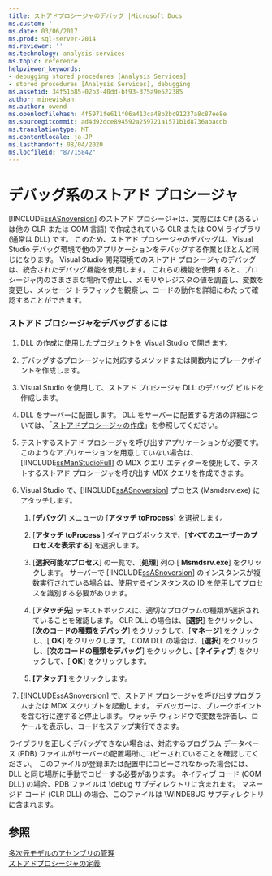 ```yaml
---
title: ストアドプロシージャのデバッグ |Microsoft Docs
ms.custom: ''
ms.date: 03/06/2017
ms.prod: sql-server-2014
ms.reviewer: ''
ms.technology: analysis-services
ms.topic: reference
helpviewer_keywords:
- debugging stored procedures [Analysis Services]
- stored procedures [Analysis Services], debugging
ms.assetid: 34f51b85-02b3-40dd-bf93-375a9e522385
author: minewiskan
ms.author: owend
ms.openlocfilehash: 4f5971fe611f06a413ca48b2bc91237a8c87ee8e
ms.sourcegitcommit: ad4d92dce894592a259721a1571b1d8736abacdb
ms.translationtype: MT
ms.contentlocale: ja-JP
ms.lasthandoff: 08/04/2020
ms.locfileid: "87715842"
---
```

# <a name="debugging-stored-procedures"></a>デバッグ系のストアド プロシージャ
  [!INCLUDE[ssASnoversion](../../includes/ssasnoversion-md.md)] のストアド プロシージャは、実際には C# (あるいは他の CLR または COM 言語) で作成されている CLR または COM ライブラリ (通常は DLL) です。 このため、ストアド プロシージャのデバッグは、Visual Studio デバッグ環境で他のアプリケーションをデバッグする作業とほとんど同じになります。 Visual Studio 開発環境でのストアド プロシージャのデバッグは、統合されたデバッグ機能を使用します。 これらの機能を使用すると、プロシージャ内のさまざまな場所で停止し、メモリやレジスタの値を調査し、変数を変更し、メッセージ トラフィックを観察し、コードの動作を詳細にわたって確認することができます。  
  
### <a name="to-debug-a-stored-procedure"></a>ストアド プロシージャをデバッグするには  
  
1.  DLL の作成に使用したプロジェクトを Visual Studio で開きます。  
  
2.  デバッグするプロシージャに対応するメソッドまたは関数内にブレークポイントを作成します。  
  
3.  Visual Studio を使用して、ストアド プロシージャ DLL のデバッグ ビルドを作成します。  
  
4.  DLL をサーバーに配置します。 DLL をサーバーに配置する方法の詳細については、「[ストアドプロシージャの作成](creating-stored-procedures.md)」を参照してください。  
  
5.  テストするストアド プロシージャを呼び出すアプリケーションが必要です。 このようなアプリケーションを用意していない場合は、[!INCLUDE[ssManStudioFull](../../includes/ssmanstudiofull-md.md)] の MDX クエリ エディターを使用して、テストするストアド プロシージャを呼び出す MDX クエリを作成できます。  
  
6.  Visual Studio で、[!INCLUDE[ssASnoversion](../../includes/ssasnoversion-md.md)] プロセス (Msmdsrv.exe) にアタッチします。  
  
    1.  [**デバッグ**] メニューの [**アタッチ toProcess**] を選択します。  
  
    2.  [**アタッチ toProcess** ] ダイアログボックスで、[**すべてのユーザーのプロセスを表示する**] を選択します。  
  
    3.  [**選択可能なプロセス**] の一覧で、[**処理**] 列の [ **Msmdsrv.exe**] をクリックします。 サーバーで [!INCLUDE[ssASnoversion](../../includes/ssasnoversion-md.md)] のインスタンスが複数実行されている場合は、使用するインスタンスの ID を使用してプロセスを識別する必要があります。  
  
    4.  [**アタッチ先**] テキストボックスに、適切なプログラムの種類が選択されていることを確認します。 CLR DLL の場合は、[**選択**] をクリックし、[**次のコードの種類をデバッグ**] をクリックして、[**マネージ**] をクリックし、[ **OK**] をクリックします。 COM DLL の場合は、[**選択**] をクリックし、[**次のコードの種類をデバッグ**] をクリックし、[**ネイティブ**] をクリックして、[ **OK**] をクリックします。  
  
    5.  **[アタッチ]** をクリックします。  
  
7.  [!INCLUDE[ssASnoversion](../../includes/ssasnoversion-md.md)] で、ストアド プロシージャを呼び出すプログラムまたは MDX スクリプトを起動します。 デバッガーは、ブレークポイントを含む行に達すると停止します。 ウォッチ ウィンドウで変数を評価し、ロケールを表示し、コードをステップ実行できます。  
  
 ライブラリを正しくデバッグできない場合は、対応するプログラム データベース (PDB) ファイルがサーバーの配置場所にコピーされていることを確認してください。 このファイルが登録または配置中にコピーされなかった場合には、DLL と同じ場所に手動でコピーする必要があります。 ネイティブ コード (COM DLL) の場合、PDB ファイルは \debug サブディレクトリに含まれます。 マネージド コード (CLR DLL) の場合、このファイルは \WINDEBUG サブディレクトリに含まれます。  
  
## <a name="see-also"></a>参照  
 [多次元モデルのアセンブリの管理](../multidimensional-models/multidimensional-model-assemblies-management.md)   
 [ストアドプロシージャの定義](defining-stored-procedures.md)  
  
  

